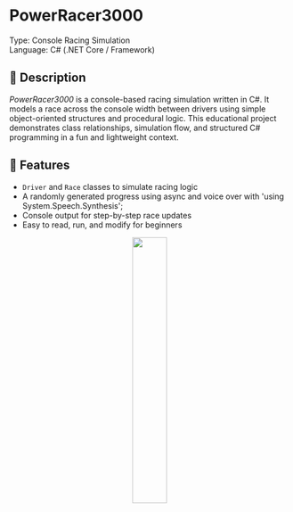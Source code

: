 # PowerRacer3000
Type: Console Racing Simulation  
Language: C# (.NET Core / Framework)  

## 📝 Description

*PowerRacer3000* is a console-based racing simulation written in C#. 
It models a race across the console width between drivers using simple object-oriented structures and procedural logic. 
This educational project demonstrates class relationships, simulation flow, and structured C# programming in a fun and lightweight context.

## 🚀 Features

- `Driver` and `Race` classes to simulate racing logic  
- A randomly generated progress using async and voice over with 'using System.Speech.Synthesis';  
- Console output for step-by-step race updates  
- Easy to read, run, and modify for beginners

<p align="center">
  <img src="" width="35%">
</p>
